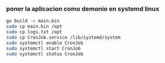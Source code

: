 
### poner la aplicacion como demonio en systemd linux
```bash
go build -o main.bin
sudo cp main.bin /opt
sudo cp logs.txt /opt
sudo cp CronJob.service /lib/systemd/system
sudo systemctl enable CronJob
sudo systemctl start CronJob 
sudo systemctl status CronJob
```
